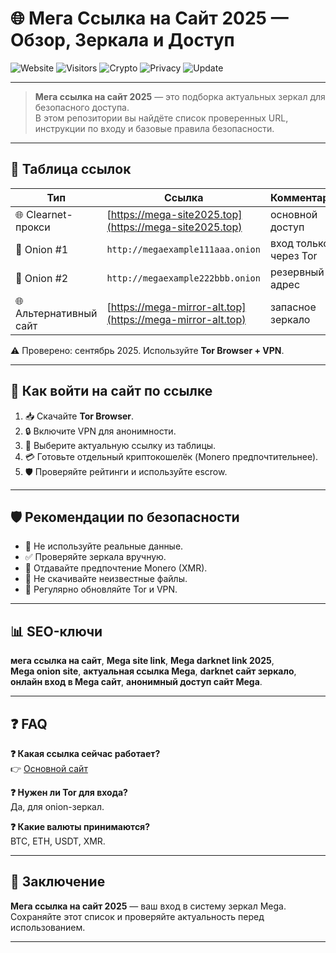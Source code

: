 # 🌐 Мега Ссылка на Сайт 2025 — Обзор, Зеркала и Доступ

![Website](https://img.shields.io/website?url=https%3A%2F%2Fmega-site2025.top&label=Status)
![Visitors](https://img.shields.io/badge/visitors-200k%2B-brightgreen)
![Crypto](https://img.shields.io/badge/payments-BTC%20%7C%20ETH%20%7C%20XMR-orange)
![Privacy](https://img.shields.io/badge/privacy-anonymous-purple)
![Update](https://img.shields.io/badge/updated-Sep%202025-lightgrey)

---

> **Мега ссылка на сайт 2025** — это подборка актуальных зеркал для безопасного доступа.  
> В этом репозитории вы найдёте список проверенных URL, инструкции по входу и базовые правила безопасности.

---

## 🔗 Таблица ссылок

| Тип | Ссылка | Комментарий |
|-----|--------|-------------|
| 🌐 Clearnet-прокси | [https://mega-site2025.top](https://mega-site2025.top) | основной доступ |
| 🧅 Onion #1 | `http://megaexample111aaa.onion` | вход только через Tor |
| 🧅 Onion #2 | `http://megaexample222bbb.onion` | резервный адрес |
| 🌐 Альтернативный сайт | [https://mega-mirror-alt.top](https://mega-mirror-alt.top) | запасное зеркало |

⚠️ Проверено: сентябрь 2025. Используйте **Tor Browser + VPN**.

---

## 🚀 Как войти на сайт по ссылке

1. 📥 Скачайте **Tor Browser**.  
2. 🔒 Включите VPN для анонимности.  
3. 🧅 Выберите актуальную ссылку из таблицы.  
4. 💳 Готовьте отдельный криптокошелёк (Monero предпочтительнее).  
5. 🛡️ Проверяйте рейтинги и используйте escrow.

---

## 🛡️ Рекомендации по безопасности

- 🚫 Не используйте реальные данные.  
- ✅ Проверяйте зеркала вручную.  
- 💎 Отдавайте предпочтение Monero (XMR).  
- 🧩 Не скачивайте неизвестные файлы.  
- 🔄 Регулярно обновляйте Tor и VPN.

---

## 📊 SEO-ключи

**мега ссылка на сайт**, **Mega site link**, **Mega darknet link 2025**,  
**Mega onion site**, **актуальная ссылка Mega**, **darknet сайт зеркало**,  
**онлайн вход в Mega сайт**, **анонимный доступ сайт Mega**.

---

## ❓ FAQ

**❓ Какая ссылка сейчас работает?**  
👉 [Основной сайт](https://mega-site2025.top)  

**❓ Нужен ли Tor для входа?**  
Да, для onion-зеркал.  

**❓ Какие валюты принимаются?**  
BTC, ETH, USDT, XMR.  

---

## 📢 Заключение

**Мега ссылка на сайт 2025** — ваш вход в систему зеркал Mega.  
Сохраняйте этот список и проверяйте актуальность перед использованием.

---

